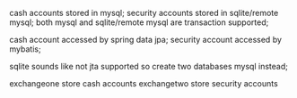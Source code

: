 cash accounts stored in mysql;
security accounts stored in sqlite/remote mysql;
both mysql and sqlite/remote mysql are transaction supported;

cash account accessed by spring data jpa;
security account accessed by mybatis;

sqlite sounds like not jta supported so create two  databases mysql instead;

exchangeone
 store cash accounts
exchangetwo
 store security accounts